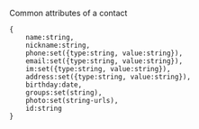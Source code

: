 Common attributes of a contact

    {
        name:string,
        nickname:string,
        phone:set({type:string, value:string}),
        email:set({type:string, value:string}),
        im:set({type:string, value:string}),
        address:set({type:string, value:string}),
        birthday:date,
        groups:set(string),
        photo:set(string-urls),
        id:string
    }

